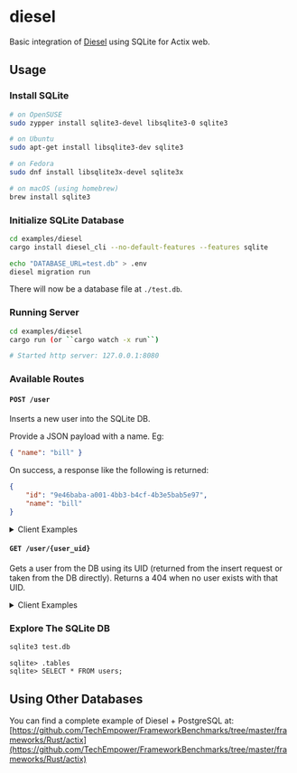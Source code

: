 # diesel

Basic integration of [Diesel](https://diesel.rs/) using SQLite for Actix web.

## Usage

### Install SQLite

```sh
# on OpenSUSE
sudo zypper install sqlite3-devel libsqlite3-0 sqlite3

# on Ubuntu
sudo apt-get install libsqlite3-dev sqlite3

# on Fedora
sudo dnf install libsqlite3x-devel sqlite3x

# on macOS (using homebrew)
brew install sqlite3
```

### Initialize SQLite Database

```sh
cd examples/diesel
cargo install diesel_cli --no-default-features --features sqlite

echo "DATABASE_URL=test.db" > .env
diesel migration run
```

There will now be a database file at `./test.db`.

### Running Server

```sh
cd examples/diesel
cargo run (or ``cargo watch -x run``)

# Started http server: 127.0.0.1:8080
```

### Available Routes

#### `POST /user`

Inserts a new user into the SQLite DB.

Provide a JSON payload with a name. Eg:
```json
{ "name": "bill" }
```

On success, a response like the following is returned:
```json
{
    "id": "9e46baba-a001-4bb3-b4cf-4b3e5bab5e97",
    "name": "bill"
}
```

<details>
  <summary>Client Examples</summary>

  Using [HTTPie](https://httpie.org/):
  ```sh
  http POST localhost:8080/user name=bill
  ```

  Using cURL:
  ```sh
  curl -S -X POST --header "Content-Type: application/json" --data '{"name":"bill"}' http://localhost:8080/user
  ```
</details>

#### `GET /user/{user_uid}`

Gets a user from the DB using its UID (returned from the insert request or taken from the DB directly). Returns a 404 when no user exists with that UID.

<details>
  <summary>Client Examples</summary>

  Using [HTTPie](https://httpie.org/):
  ```sh
  http localhost:8080/user/9e46baba-a001-4bb3-b4cf-4b3e5bab5e97
  ```

  Using cURL:
  ```sh
  curl -S http://localhost:8080/user/9e46baba-a001-4bb3-b4cf-4b3e5bab5e97
  ```
</details>

### Explore The SQLite DB

```sh
sqlite3 test.db
```

```
sqlite> .tables
sqlite> SELECT * FROM users;
```


## Using Other Databases

You can find a complete example of Diesel + PostgreSQL at: [https://github.com/TechEmpower/FrameworkBenchmarks/tree/master/frameworks/Rust/actix](https://github.com/TechEmpower/FrameworkBenchmarks/tree/master/frameworks/Rust/actix)
